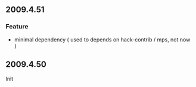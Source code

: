 2009.4.51
---------

### Feature

* minimal dependency ( used to depends on hack-contrib / mps, not now )

2009.4.50
---------

Init
